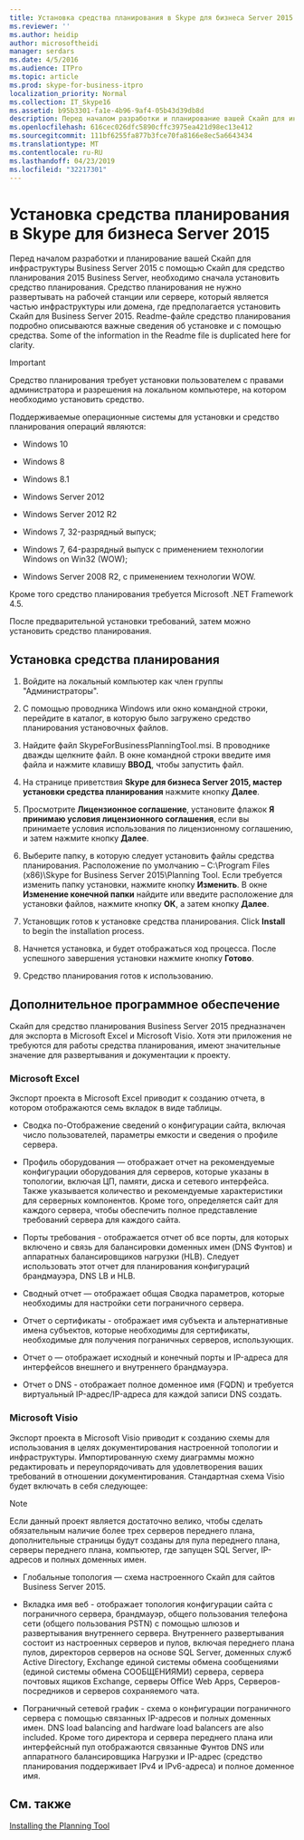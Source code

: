 ```yaml
---
title: Установка средства планирования в Skype для бизнеса Server 2015
ms.reviewer: ''
ms.author: heidip
author: microsoftheidi
manager: serdars
ms.date: 4/5/2016
ms.audience: ITPro
ms.topic: article
ms.prod: skype-for-business-itpro
localization_priority: Normal
ms.collection: IT_Skype16
ms.assetid: b95b3301-fa1e-4b96-9af4-05b43d39db8d
description: Перед началом разработки и планирование вашей Скайп для инфраструктуры Business Server 2015 с помощью Скайп для средство планирования 2015 Business Server, необходимо сначала установить средство планирования. Средство планирования не нужно развертывать на рабочей станции или сервере, который является частью инфраструктуры или домена, где предполагается установить Скайп для Business Server 2015. Readme-файле средство планирования подробно описываются важные сведения об установке и с помощью средства. Some of the information in the Readme file is duplicated here for clarity.
ms.openlocfilehash: 616cec026dfc5890cffc3975ea421d98ec13e412
ms.sourcegitcommit: 111bf6255fa877b3fce70fa8166e8ec5a6643434
ms.translationtype: MT
ms.contentlocale: ru-RU
ms.lasthandoff: 04/23/2019
ms.locfileid: "32217301"
---
```

# <a name="install-the-planning-tool-in-skype-for-business-server-2015"></a>Установка средства планирования в Skype для бизнеса Server 2015

Перед началом разработки и планирование вашей Скайп для инфраструктуры Business Server 2015 с помощью Скайп для средство планирования 2015 Business Server, необходимо сначала установить средство планирования. Средство планирования не нужно развертывать на рабочей станции или сервере, который является частью инфраструктуры или домена, где предполагается установить Скайп для Business Server 2015. Readme-файле средство планирования подробно описываются важные сведения об установке и с помощью средства. Some of the information in the Readme file is duplicated here for clarity.

> [!IMPORTANT]
> Средство планирования требует установки пользователем с правами администратора и разрешения на локальном компьютере, на котором необходимо установить средство.

Поддерживаемые операционные системы для установки и средство планирования операций являются:

- Windows 10

- Windows 8

- Windows 8.1

- Windows Server 2012

- Windows Server 2012 R2

- Windows 7, 32-разрядный выпуск;

- Windows 7, 64-разрядный выпуск с применением технологии Windows on Win32 (WOW);

- Windows Server 2008 R2, с применением технологии WOW.

Кроме того средство планирования требуется Microsoft .NET Framework 4.5.

После предварительной установки требований, затем можно установить средство планирования.



## <a name="to-install-the-planning-tool"></a>Установка средства планирования

1. Войдите на локальный компьютер как член группы "Администраторы".

2. С помощью проводника Windows или окно командной строки, перейдите в каталог, в которую было загружено средство планирования установочных файлов.

3. Найдите файл SkypeForBusinessPlanningTool.msi. В проводнике дважды щелкните файл. В окне командной строки введите имя файла и нажмите клавишу **ВВОД**, чтобы запустить файл.

4. На странице приветствия **Skype для бизнеса Server 2015, мастер установки средства планирования** нажмите кнопку **Далее**.

5. Просмотрите **Лицензионное соглашение**, установите флажок **Я принимаю условия лицензионного соглашения**, если вы принимаете условия использования по лицензионному соглашению, и затем нажмите кнопку **Далее**.

6. Выберите папку, в которую следует установить файлы средства планирования. Расположение по умолчанию – C:\Program Files (x86)\Skype for Business Server 2015\Planning Tool. Если требуется изменить папку установки, нажмите кнопку **Изменить**. В окне **Изменение конечной папки** найдите или введите расположение для установки файлов, нажмите кнопку **ОК**, а затем кнопку **Далее**.

7. Установщик готов к установке средства планирования. Click **Install** to begin the installation process.

8. Начнется установка, и будет отображаться ход процесса. После успешного завершения установки нажмите кнопку **Готово**.

9. Средство планирования готов к использованию.

## <a name="optional-software"></a>Дополнительное программное обеспечение
<a name="Optional_Software"> </a>

Скайп для средство планирования Business Server 2015 предназначен для экспорта в Microsoft Excel и Microsoft Visio. Хотя эти приложения не требуются для работы средства планирования, имеют значительные значение для развертывания и документации к проекту.

### <a name="microsoft-excel"></a>Microsoft Excel

Экспорт проекта в Microsoft Excel приводит к созданию отчета, в котором отображаются семь вкладок в виде таблицы.

- Сводка по-Отображение сведений о конфигурации сайта, включая число пользователей, параметры емкости и сведения о профиле сервера.

- Профиль оборудования — отображает отчет на рекомендуемые конфигурации оборудования для серверов, которые указаны в топологии, включая ЦП, памяти, диска и сетевого интерфейса. Также указывается количество и рекомендуемые характеристики для серверных компонентов. Кроме того, определяется сайт для каждого сервера, чтобы обеспечить полное представление требований сервера для каждого сайта.

- Порты требования - отображается отчет об все порты, для которых включено и связь для балансировки доменных имен (DNS Фунтов) и аппаратных балансировщиков нагрузки (HLB). Следует использовать этот отчет для планирования конфигураций брандмауэра, DNS LB и HLB.

- Сводный отчет — отображает общая Сводка параметров, которые необходимы для настройки сети пограничного сервера.

- Отчет о сертификаты - отображает имя субъекта и альтернативные имена субъектов, которые необходимы для сертификаты, необходимые для получения пограничных серверов, использующих.

- Отчет о — отображает исходный и конечный порты и IP-адреса для интерфейсов внешнего и внутреннего брандмауэра.

- Отчет о DNS - отображает полное доменное имя (FQDN) и требуется виртуальный IP-адрес/IP-адреса для каждой записи DNS создать.

### <a name="microsoft-visio"></a>Microsoft Visio

Экспорт проекта в Microsoft Visio приводит к созданию схемы для использования в целях документирования настроенной топологии и инфраструктуры. Импортированную схему диаграммы можно редактировать и переупорядочивать для удовлетворения ваших требований в отношении документирования. Стандартная схема Visio будет включать в себя следующее:

> [!NOTE]
> Если данный проект является достаточно велико, чтобы сделать обязательным наличие более трех серверов переднего плана, дополнительные страницы будут созданы для пула переднего плана, серверы переднего плана, компьютер, где запущен SQL Server, IP-адресов и полных доменных имен.

- Глобальные топология — схема настроенного Скайп для сайтов Business Server 2015.

- Вкладка имя веб - отображает топология конфигурации сайта с пограничного сервера, брандмауэр, общего пользования телефона сети (общего пользования PSTN) с помощью шлюзов и развертывания внутреннего сервера. Внутреннего развертывания состоит из настроенных серверов и пулов, включая переднего плана пулов, директоров серверов на основе SQL Server, доменных служб Active Directory, Exchange единой системы обмена сообщениями (единой системы обмена СООБЩЕНИЯМИ) сервера, сервера почтовых ящиков Exchange, серверы Office Web Apps, Серверов-посредников и серверов сохраняемого чата.

- Пограничный сетевой график - схема о конфигурации пограничного сервера с помощью связанных IP-адресов и полных доменных имен. DNS load balancing and hardware load balancers are also included. Кроме того директора и сервера переднего плана или интерфейсный пул отображаются связанные Фунтов DNS или аппаратного балансировщика Нагрузки и IP-адрес (средство планирования поддерживает IPv4 и IPv6-адреса) и полное доменное имя.

## <a name="see-also"></a>См. также
<a name="Optional_Software"> </a>

[Installing the Planning Tool](https://technet.microsoft.com/library/ebdc9e26-4b22-4b02-85b9-7462bcfe7c93.aspx)
